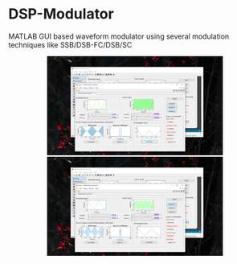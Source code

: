 # DSP-Modulator
MATLAB GUI based waveform modulator using several modulation techniques like SSB/DSB-FC/DSB/SC 

<p align="center">
  <img src="Fig1.png" width="350" title="hover text">
  <img src="Fig2.png" width="350" alt="accessibility text">
</p>
